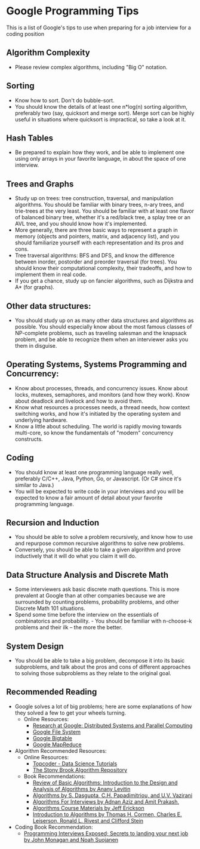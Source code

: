 # Google Programming Tips

This is a list of Google's tips to use when preparing for a job interview for a coding position
## Algorithm Complexity
- Please review complex algorithms, including "Big O" notation.

## Sorting
- Know how to sort. Don't do bubble-sort.
- You should know the details of at least one n*log(n) sorting algorithm, preferably two (say, quicksort and merge sort). Merge sort can be highly useful in situations where quicksort is impractical, so take a look at it.

## Hash Tables
- Be prepared to explain how they work, and be able to implement one using only arrays in your favorite language, in about the space of one interview.

## Trees and Graphs
- Study up on trees: tree construction, traversal, and manipulation algorithms. You should be familiar with binary trees, n-ary trees, and trie-trees at the very least. You should be familiar with at least one flavor of balanced binary tree, whether it's a red/black tree, a splay tree or an AVL tree, and you should know how it's implemented.
- More generally, there are three basic ways to represent a graph in memory (objects and pointers, matrix, and adjacency list), and you should familiarize yourself with each representation and its pros and cons.
- Tree traversal algorithms: BFS and DFS, and know the difference between inorder, postorder and preorder traversal (for trees). You should know their computational complexity, their tradeoffs, and how to implement them in real code.
- If you get a chance, study up on fancier algorithms, such as Dijkstra and A* (for graphs).

## Other data structures:
- You should study up on as many other data structures and algorithms as possible. You should especially know about the most famous classes of NP-complete problems, such as traveling salesman and the knapsack problem, and be able to recognize them when an interviewer asks you them in disguise.

## Operating Systems, Systems Programming and Concurrency:
- Know about processes, threads, and concurrency issues. Know about locks, mutexes, semaphores, and monitors (and how they work). Know about deadlock and livelock and how to avoid them.
- Know what resources a processes needs, a thread needs, how context switching works, and how it's initiated by the operating system and underlying hardware.
- Know a little about scheduling. The world is rapidly moving towards multi-core, so know the fundamentals of "modern" concurrency constructs.

## Coding
- You should know at least one programming language really well, preferably C/C++, Java, Python, Go, or Javascript. (Or C# since it's similar to Java.)
- You will be expected to write code in your interviews and you will be expected to know a fair amount of detail about your favorite programming language.

## Recursion and Induction
- You should be able to solve a problem recursively, and know how to use and repurpose common recursive algorithms to solve new problems.
- Conversely, you should be able to take a given algorithm and prove inductively that it will do what you claim it will do.

## Data Structure Analysis and Discrete Math
- Some interviewers ask basic discrete math questions. This is more prevalent at Google than at other companies because we are surrounded by counting problems, probability problems, and other Discrete Math 101 situations.
- Spend some time before the interview on the essentials of combinatorics and probability. - You should be familiar with n-choose-k problems and their ilk – the more the better.

## System Design
- You should be able to take a big problem, decompose it into its basic subproblems, and talk about the pros and cons of different approaches to solving those subproblems as they relate to the original goal.

## Recommended Reading
- Google solves a lot of big problems; here are some explanations of how they solved a few to get your wheels turning.
  - Online Resources:
    - [Research at Google: Distributed Systems and Parallel Computing](http://research.google.com/pubs/DistributedSystemsandParallelComputing.html)
    - [Google File System](http://research.google.com/archive/gfs.html)
    - [Google Bigtable](http://research.google.com/archive/bigtable.html)
    - [Google MapReduce](http://research.google.com/archive/mapreduce.html)
- Algorithm Recommended Resources:
  - Online Resources:
    - [Topcoder - Data Science Tutorials](http://www.topcoder.com/tc?module=Static&d1=tutorials&d2=alg_index)
    - [The Stony Brook Algorithm Repository](http://www.cs.sunysb.edu/~algorith/)
  - Book Recommendations:
    - [Review of Basic Algorithms: Introduction to the Design and Analysis of Algorithms by Anany Levitin](https://www.google.com/webhp?hl=en&changed_loc=0#q=review+of+basic+algorithms+introduction+to+the+design+and+analysis+of+algorithms&hl=en&tbm=shop)
    - [Algorithms by S. Dasgupta, C.H. Papadimitriou, and U.V. Vazirani](http://www.cs.berkeley.edu/~vazirani/algorithms.html)
    - [Algorithms For Interviews by Adnan Aziz and Amit Prakash,](http://www.algorithmsforinterviews.com/)
    - [Algorithms Course Materials by Jeff Erickson](http://www.cs.uiuc.edu/~jeffe/teaching/algorithms)
    - [Introduction to Algorithms by Thomas H. Cormen, Charles E. Leiserson, Ronald L. Rivest and Clifford Stein](http://mitpress.mit.edu/catalog/item/default.asp?ttype=2&tid=11866)
- Coding Book Recommendation:
  - [Programming Interviews Exposed; Secrets to landing your next job by John Monagan and Noah Suojanen](https://www.google.com/shopping/product/10904392385806396516?q=types+of+coding+questions+google+asks+programming+interviews+exposed&hl=en&biw=1745&bih=1005&site=webhp&sqi=2&pjf=1&bav=on.2,or.r_cp.&tch=1&ech=1&psi=539KVdiqEIvJsAWTkoBA.1430945767303.7&prds=paur:ClkAsKraXwLuomUnytrmklo3nqBglR3OsF49REA5hOKVeConNTghOhPlBuN07lUczldHXy82BXrpry53lNVyyMXa_ratGQnPKZRz5wGMWqi0YaxcUFWEj1j4WRIZAFPVH70DMoZJ2iytH9uRyKAQX_9d9ry0zw&ei=TYBKVcaOD8WzoQTbwIGQCQ&ved=0CF0QpiswAQ)

